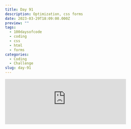 ```yaml
---
title: Day 91
description: Optimization, css forms
date: 2023-03-29T18:09:00.000Z
preview: ""
tags:
  - 100daysofcode
  - coding
  - css
  - html
  - forms
categories:
  - Coding
  - Challenge
slug: day-91
---
```

<iframe src="https://mastodontech.de/@larnius/110108383482843994/embed" class="mastodon-embed" style="max-width: 100%; border: 0" width="400" allowfullscreen="allowfullscreen"></iframe><script src="https://mastodontech.de/embed.js" async="async"></script>